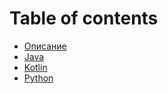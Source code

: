 # Table of contents

* [Описание](README.md)
* [Java](java.md)
* [Kotlin](kotlin.md)
* [Python](python.md)

